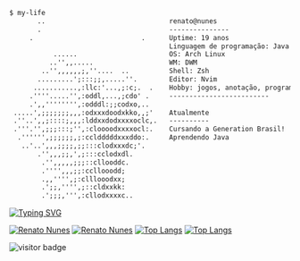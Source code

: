 ```txt
$ my-life
       ..                               renato@nunes
       .                                ---------------
     .                           .      Uptime: 19 anos
                                        Linguagem de programação: Java
           ......                       OS: Arch Linux
          ..'',,.....                   WM: DWM
        ..'',,,,,,;,''....  ..          Shell: Zsh
       .........';:::;;,.....''.        Editor: Nvim
      ...........,:llc:'...,;:c;.  .    Hobby: jogos, anotação, programação
     .''''.....'',:oddl,...,;cdo' .     -------------------------
     .',,'''''''',:odddl:;;codxo,..     
 .....',;;;;;;;,,,:odxxxdoodxkko,,;'    Atualmente
 .''..',,;::::;,,,:lddxxdodxxxxoclc,.   ----------
 .'''.'',;;;:::;'',:cloooodxxxxocl:.    Cursando a Generation Brasil!
  .'''''',;;;;;;,;:ccldddddxxxddo:.     Aprendendo Java
   ..'..',,,;;;;,;;:::clodxxxdc;'.      
       .'',,,;;,',;:::cclodxdl.         
        .'',,,,,;;;::cllooddc.          
        .'''',,,;;:ccllooodd;           
        .,,'''',;:clllooodxx;           
        .';;,'''',;::cldxxkk:           
        .';;;,''',:cllodxxxxc..   
```

[![Typing SVG](https://readme-typing-svg.herokuapp.com/?color=4b8dda&size=25&center=true&vCenter=true&width=1000&lines=Olá,+Meu+nome+é+Renato+Nunes;Tenho+19+anos;Atualmente+cursando+a+Generation+Brasil!+:%29)](https://git.io/typing-svg)

[![Renato Nunes](https://github-readme-stats.vercel.app/api?username=renatonunes74&show_icons=true&theme=github_dark#gh-dark-mode-only)](https://github.com/anuraghazra/github-readme-stats#gh-dark-mode-only)
[![Renato Nunes](https://github-readme-stats.vercel.app/api?username=renatonunes74&show_icons=true&theme=default#gh-light-mode-only)](https://github.com/anuraghazra/github-readme-stats#gh-light-mode-only)
[![Top Langs](https://github-readme-stats.vercel.app/api/top-langs/?username=renatonunes74&layout=compact&theme=github_dark#gh-dark-mode-only)](https://github.com/anuraghazra/github-readme-stats#gh-dark-mode-only)
[![Top Langs](https://github-readme-stats.vercel.app/api/top-langs/?username=renatonunes74&layout=compact&theme=default#gh-light-mode-only)](https://github.com/anuraghazra/github-readme-stats#gh-light-mode-only)

![visitor badge](https://visitor-badge.glitch.me/badge?page_id=renatonunes74.visitor-badge&left_text=Visitantes)
